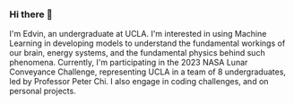 ### Hi there 👋

I'm Edvin, an undergraduate at UCLA. I'm interested in using Machine Learning in developing models to understand the fundamental workings of our brain, energy systems, and the fundamental physics behind such phenomena. Currently, I'm participating in the 2023 NASA Lunar Conveyance Challenge, representing UCLA in a team of 8 undergraduates, led by Professor Peter Chi. I also engage in coding challenges, and on personal projects.
